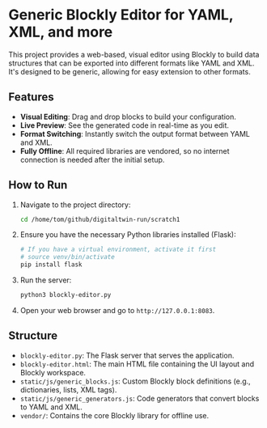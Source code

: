 # Generic Blockly Editor for YAML, XML, and more

This project provides a web-based, visual editor using Blockly to build data structures that can be exported into different formats like YAML and XML. It's designed to be generic, allowing for easy extension to other formats.

## Features

- **Visual Editing**: Drag and drop blocks to build your configuration.
- **Live Preview**: See the generated code in real-time as you edit.
- **Format Switching**: Instantly switch the output format between YAML and XML.
- **Fully Offline**: All required libraries are vendored, so no internet connection is needed after the initial setup.

## How to Run

1.  Navigate to the project directory:
    ```bash
    cd /home/tom/github/digitaltwin-run/scratch1
    ```

2.  Ensure you have the necessary Python libraries installed (Flask):
    ```bash
    # If you have a virtual environment, activate it first
    # source venv/bin/activate
    pip install flask
    ```

3.  Run the server:
    ```bash
    python3 blockly-editor.py
    ```

4.  Open your web browser and go to `http://127.0.0.1:8083`.

## Structure

- `blockly-editor.py`: The Flask server that serves the application.
- `blockly-editor.html`: The main HTML file containing the UI layout and Blockly workspace.
- `static/js/generic_blocks.js`: Custom Blockly block definitions (e.g., dictionaries, lists, XML tags).
- `static/js/generic_generators.js`: Code generators that convert blocks to YAML and XML.
- `vendor/`: Contains the core Blockly library for offline use.
